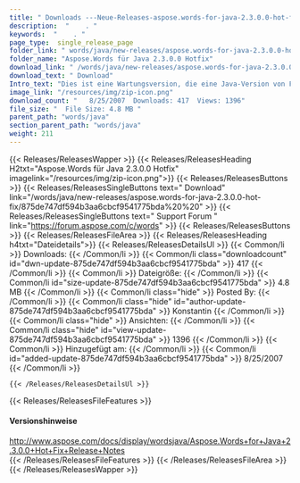 ```yaml
---
title: " Downloads ---Neue-Releases-aspose.words-for-java-2.3.0.0-hot-fix . "
description:  "    . " 
keywords:  "    . " 
page_type:  single_release_page
folder_link: " words/java/new-releases/aspose.words-for-java-2.3.0.0-hot-fix/"
folder_name: "Aspose.Words für Java 2.3.0.0 Hotfix"
download_link: " /words/java/new-releases/aspose.words-for-java-2.3.0.0-hot-fix/875de747df594b3aa6cbcf9541775bda"
download_text: " Download"
Intro_text: "Dies ist eine Wartungsversion, die eine Java-Version von Fixes enthält, die ..."
image_link: "/resources/img/zip-icon.png"
download_count: "   8/25/2007  Downloads: 417  Views: 1396"
file_size: "  File Size: 4.8 MB "
parent_path: "words/java"
section_parent_path: "words/java"
weight: 211
---
```


{{< Releases/ReleasesWapper >}}
  {{< Releases/ReleasesHeading H2txt="Aspose.Words für Java 2.3.0.0 Hotfix" imagelink="/resources/img/zip-icon.png">}}
  {{< Releases/ReleasesButtons >}}
    {{< Releases/ReleasesSingleButtons text=" Download" link="/words/java/new-releases/aspose.words-for-java-2.3.0.0-hot-fix/875de747df594b3aa6cbcf9541775bda%20%20" >}}
    {{< Releases/ReleasesSingleButtons text=" Support Forum " link="https://forum.aspose.com/c/words" >}}
  {{< Releases/ReleasesButtons >}}
  {{< Releases/ReleasesFileArea >}}
    {{< Releases/ReleasesHeading h4txt="Dateidetails">}}
    {{< Releases/ReleasesDetailsUl >}}
            {{< Common/li >}} Downloads: {{< /Common/li >}}
      {{< Common/li class="downloadcount" id="dwn-update-875de747df594b3aa6cbcf9541775bda" >}} 417 {{< /Common/li >}}
      {{< Common/li >}} Dateigröße: {{< /Common/li >}}
      {{< Common/li id="size-update-875de747df594b3aa6cbcf9541775bda" >}} 4.8 MB {{< /Common/li >}} 
      {{< Common/li  class="hide" >}} Posted By: {{< /Common/li >}} 
      {{< Common/li class="hide" id="author-update-875de747df594b3aa6cbcf9541775bda" >}} Konstantin {{< /Common/li >}}
      {{< Common/li class="hide" >}} Ansichten: {{< /Common/li >}}
      {{< Common/li class="hide" id="view-update-875de747df594b3aa6cbcf9541775bda" >}} 1396 {{< /Common/li >}}
      {{< Common/li >}} Hinzugefügt am: {{< /Common/li >}}
      {{< Common/li id="added-update-875de747df594b3aa6cbcf9541775bda" >}} 8/25/2007 {{< /Common/li >}} 

    {{< /Releases/ReleasesDetailsUl >}}

  {{< Releases/ReleasesFileFeatures >}}
      <h4>Versionshinweise</h4><div> <a href="http://www.aspose.com/docs/display/wordsjava/Aspose.Words+for+Java+2.3.0.0+Hot+Fix+Release+Notes">http://www.aspose.com/docs/display/wordsjava/Aspose.Words+for+Java+2.3.0.0+Hot+Fix+Release+Notes</a></div>
  {{< /Releases/ReleasesFileFeatures >}}
 {{< /Releases/ReleasesFileArea >}}
{{< /Releases/ReleasesWapper >}}



